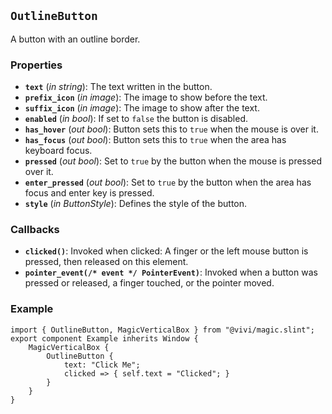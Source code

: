 <!--
SPDX-FileCopyrightText: 2024 vivi developers <vivi-ui@tuta.io>
SPDX-License-Identifier: MIT
-->

## `OutlineButton`

A button with an outline border.

### Properties

- **`text`** (_in_ _string_): The text written in the button.
- **`prefix_icon`** (_in_ _image_): The image to show before the text.
- **`suffix_icon`** (_in_ _image_): The image to show after the text.
- **`enabled`** (_in_ _bool_): If set to `false` the button is disabled.
- **`has_hover`** (_out_ _bool_): Button sets this to `true` when the mouse is over it.
- **`has_focus`** (_out_ _bool_): Button sets this to `true` when the area has keyboard focus.
- **`pressed`** (_out_ _bool_): Set to `true` by the button when the mouse is pressed over it.
- **`enter_pressed`** (_out_ _bool_): Set to `true` by the button when the area has focus and enter key is pressed.
- **`style`** (_in_ _ButtonStyle_): Defines the style of the button.

### Callbacks

- **`clicked()`**: Invoked when clicked: A finger or the left mouse button is pressed, then released on this element.
- **`pointer_event(/* event */ PointerEvent)`**: Invoked when a button was pressed or released, a finger touched, or the pointer moved.

### Example

```slint
import { OutlineButton, MagicVerticalBox } from "@vivi/magic.slint";
export component Example inherits Window {
    MagicVerticalBox {
        OutlineButton {
            text: "Click Me";
            clicked => { self.text = "Clicked"; }
        }
    }
}
```

